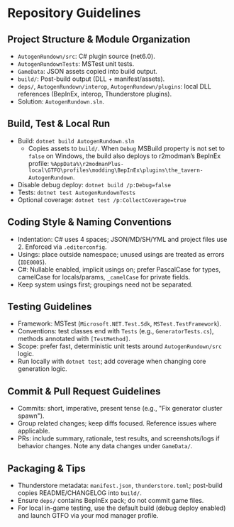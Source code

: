 # Repository Guidelines

## Project Structure & Module Organization
- `AutogenRundown/src`: C# plugin source (net6.0).
- `AutogenRundownTests`: MSTest unit tests.
- `GameData`: JSON assets copied into build output.
- `build/`: Post-build output (DLL + manifest/assets).
- `deps/`, `AutogenRundown/interop`, `AutogenRundown/plugins`: local DLL references (BepInEx, interop, Thunderstore plugins).
- Solution: `AutogenRundown.sln`.

## Build, Test & Local Run
- Build: `dotnet build AutogenRundown.sln`
  - Copies assets to `build/`. When `Debug` MSBuild property is not set to `false` on Windows, the build also deploys to r2modman’s BepInEx profile: `%AppData%\r2modmanPlus-local\GTFO\profiles\modding\BepInEx\plugins\the_tavern-AutogenRundown`.
- Disable debug deploy: `dotnet build /p:Debug=false`
- Tests: `dotnet test AutogenRundownTests`
- Optional coverage: `dotnet test /p:CollectCoverage=true`

## Coding Style & Naming Conventions
- Indentation: C# uses 4 spaces; JSON/MD/SH/YML and project files use 2. Enforced via `.editorconfig`.
- Usings: place outside namespace; unused usings are treated as errors (`IDE0005`).
- C#: Nullable enabled, implicit usings on; prefer PascalCase for types, camelCase for locals/params, `_camelCase` for private fields.
- Keep system usings first; groupings need not be separated.

## Testing Guidelines
- Framework: MSTest (`Microsoft.NET.Test.Sdk`, `MSTest.TestFramework`).
- Conventions: test classes end with `Tests` (e.g., `GeneratorTests.cs`), methods annotated with `[TestMethod]`.
- Scope: prefer fast, deterministic unit tests around `AutogenRundown/src` logic.
- Run locally with `dotnet test`; add coverage when changing core generation logic.

## Commit & Pull Request Guidelines
- Commits: short, imperative, present tense (e.g., "Fix generator cluster spawn").
- Group related changes; keep diffs focused. Reference issues where applicable.
- PRs: include summary, rationale, test results, and screenshots/logs if behavior changes. Note any data changes under `GameData/`.

## Packaging & Tips
- Thunderstore metadata: `manifest.json`, `thunderstore.toml`; post-build copies README/CHANGELOG into `build/`.
- Ensure `deps/` contains BepInEx pack; do not commit game files.
- For local in-game testing, use the default build (debug deploy enabled) and launch GTFO via your mod manager profile.
